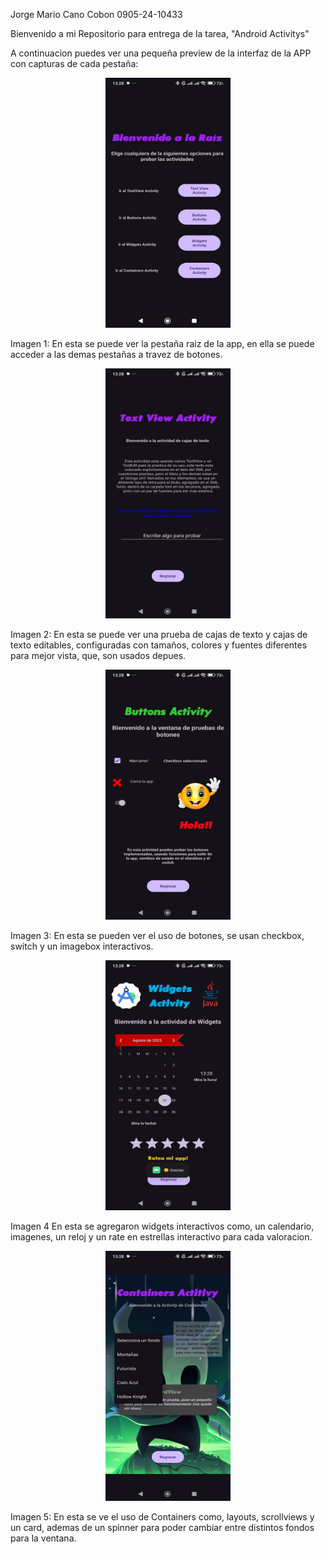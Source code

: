 Jorge Mario Cano Cobon                                     0905-24-10433


Bienvenido a mi Repositorio para entrega de la tarea, "Android Activitys"

A continuacion puedes ver una pequeña preview de la interfaz de la APP con capturas de cada pestaña:



<p align="center">
<img src="./Imagenesfuente/captura1.jpg" alt="Imagen 1" width="200" height="400"/>
</p>

Imagen 1:
En esta se puede ver la pestaña raiz de la app, en ella se puede acceder a las demas pestañas a travez de botones.

<p align="center">
<img src="./Imagenesfuente/captura2.jpg" alt="Imagen 2" width="200" height="400"/>
  </p>

Imagen 2:
En esta se puede ver una prueba de cajas de texto y cajas de texto editables, configuradas con tamaños, colores y fuentes diferentes para mejor vista, que, son usados depues.
<p align="center">
<img src="./Imagenesfuente/captura3.jpg" alt="Imagen 3" width="200" height="400"/>
  </p>

Imagen 3:
En esta se pueden ver el uso de botones, se usan checkbox, switch y un imagebox interactivos.
  
<p align="center">
<img src="./Imagenesfuente/captura4.jpg" alt="Imagen 4" width="200" height="400"/>
  </p>

Imagen 4
En esta se agregaron widgets interactivos como, un calendario, imagenes, un reloj y un rate en estrellas interactivo para cada valoracion.
  
<p align="center">
<img src="./Imagenesfuente/captura5.jpg" alt="Imagen 5" width="200" height="400"/>
  </p>

Imagen 5:
En esta se ve el uso de Containers como, layouts, scrollviews y un card, ademas de un spinner para poder cambiar entre distintos fondos para la ventana.
